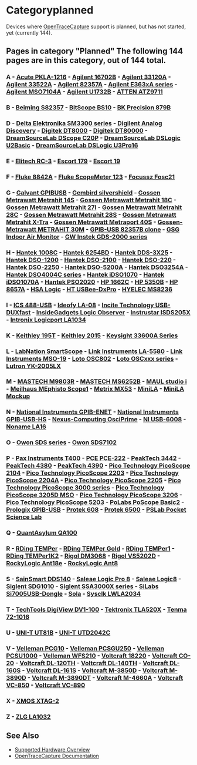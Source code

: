 # Categoryplanned

Devices where [OpenTraceCapture](OpenTraceCapture.html "OpenTraceCapture") support is planned, but has not started, yet (currently 144). 
## Pages in category "Planned" The following 144 pages are in this category, out of 144 total. 
### A \- [Acute PKLA-1216](Acute_PKLA-1216.html "Acute PKLA-1216") \- [Agilent 16702B](Agilent_16702B.html "Agilent 16702B") \- [Agilent 33120A](Agilent_33120A.html "Agilent 33120A") \- [Agilent 33522A](Agilent_33522A.html "Agilent 33522A") \- [Agilent 82357A](Agilent_82357A.html "Agilent 82357A") \- [Agilent E363xA series](Agilent_E363xA_series.html "Agilent E363xA series") \- [Agilent MSO7104A](Agilent_MSO7104A.html "Agilent MSO7104A") \- [Agilent U1732B](Agilent_U1732B.html "Agilent U1732B") \- [ATTEN ATZ9711](ATTEN_ATZ9711.html "ATTEN ATZ9711") 
### B \- [Beiming S82357](Beiming_S82357.html "Beiming S82357") \- [BitScope BS10](BitScope_BS10.html "BitScope BS10") \- [BK Precision 879B](BK_Precision_879B.html "BK Precision 879B") 
### D \- [Delta Elektronika SM3300 series](Delta_Elektronika_SM3300_series.html "Delta Elektronika SM3300 series") \- [Digilent Analog Discovery](Digilent_Analog_Discovery.html "Digilent Analog Discovery") \- [Digitek DT8000](Digitek_DT8000.html "Digitek DT8000") \- [Digitek DT80000](Digitek_DT80000.html "Digitek DT80000") \- [DreamSourceLab DScope C20P](DreamSourceLab_DScope_C20P.html "DreamSourceLab DScope C20P") \- [DreamSourceLab DSLogic U2Basic](DreamSourceLab_DSLogic_U2Basic.html "DreamSourceLab DSLogic U2Basic") \- [DreamSourceLab DSLogic U3Pro16](DreamSourceLab_DSLogic_U3Pro16.html "DreamSourceLab DSLogic U3Pro16") 
### E \- [Elitech RC-3](Elitech_RC-3.html "Elitech RC-3") \- [Escort 179](Escort_179.html "Escort 179") \- [Escort 19](Escort_19.html "Escort 19") 
### F \- [Fluke 8842A](Fluke_8842A.html "Fluke 8842A") \- [Fluke ScopeMeter 123](Fluke_ScopeMeter_123.html "Fluke ScopeMeter 123") \- [Focussz Fosc21](Focussz_Fosc21.html "Focussz Fosc21") 
### G \- [Galvant GPIBUSB](Galvant_GPIBUSB.html "Galvant GPIBUSB") \- [Gembird silvershield](Gembird_silvershield.html "Gembird silvershield") \- [Gossen Metrawatt Metrahit 14S](Gossen_Metrawatt_Metrahit_14S.html "Gossen Metrawatt Metrahit 14S") \- [Gossen Metrawatt Metrahit 18C](Gossen_Metrawatt_Metrahit_18C.html "Gossen Metrawatt Metrahit 18C") \- [Gossen Metrawatt Metrahit 27I](Gossen_Metrawatt_Metrahit_27I.html "Gossen Metrawatt Metrahit 27I") \- [Gossen Metrawatt Metrahit 28C](Gossen_Metrawatt_Metrahit_28C.html "Gossen Metrawatt Metrahit 28C") \- [Gossen Metrawatt Metrahit 28S](Gossen_Metrawatt_Metrahit_28S.html "Gossen Metrawatt Metrahit 28S") \- [Gossen Metrawatt Metrahit X-Tra](Gossen_Metrawatt_Metrahit_X-Tra.html "Gossen Metrawatt Metrahit X-Tra") \- [Gossen Metrawatt Metraport 40S](Gossen_Metrawatt_Metraport_40S.html "Gossen Metrawatt Metraport 40S") \- [Gossen-Metrawatt METRAHIT 30M](Gossen-Metrawatt_METRAHIT_30M.html "Gossen-Metrawatt METRAHIT 30M") \- [GPIB-USB 82357B clone](GPIB-USB_82357B_clone.html "GPIB-USB 82357B clone") \- [GSG Indoor Air Monitor](GSG_Indoor_Air_Monitor.html "GSG Indoor Air Monitor") \- [GW Instek GDS-2000 series](GW_Instek_GDS-2000_series.html "GW Instek GDS-2000 series") 
### H \- [Hantek 1008C](Hantek_1008C.html "Hantek 1008C") \- [Hantek 6254BD](Hantek_6254BD.html "Hantek 6254BD") \- [Hantek DDS-3X25](Hantek_DDS-3X25.html "Hantek DDS-3X25") \- [Hantek DSO-1200](Hantek_DSO-1200.html "Hantek DSO-1200") \- [Hantek DSO-2100](Hantek_DSO-2100.html "Hantek DSO-2100") \- [Hantek DSO-220](Hantek_DSO-220.html "Hantek DSO-220") \- [Hantek DSO-2250](Hantek_DSO-2250.html "Hantek DSO-2250") \- [Hantek DSO-5200A](Hantek_DSO-5200A.html "Hantek DSO-5200A") \- [Hantek DSO3254A](Hantek_DSO3254A.html "Hantek DSO3254A") \- [Hantek DSO4004C series](Hantek_DSO4004C_series.html "Hantek DSO4004C series") \- [Hantek iDSO1070](Hantek_iDSO1070.html "Hantek iDSO1070") \- [Hantek iDSO1070A](Hantek_iDSO1070A.html "Hantek iDSO1070A") \- [Hantek PSO2020](Hantek_PSO2020.html "Hantek PSO2020") \- [HP 1662C](HP_1662C.html "HP 1662C") \- [HP 5350B](HP_5350B.html "HP 5350B") \- [HP 8657A](HP_8657A.html "HP 8657A") \- [HSA Logic](HSA_Logic.html "HSA Logic") \- [HT USBee-DxPro](HT_USBee-DxPro.html "HT USBee-DxPro") \- [HYELEC MS8236](HYELEC_MS8236.html "HYELEC MS8236") 
### I \- [ICS 488-USB](ICS_488-USB.html "ICS 488-USB") \- [Ideofy LA-08](Ideofy_LA-08.html "Ideofy LA-08") \- [Incite Technology USB-DUXfast](Incite_Technology_USB-DUXfast.html "Incite Technology USB-DUXfast") \- [InsideGadgets Logic Observer](InsideGadgets_Logic_Observer.html "InsideGadgets Logic Observer") \- [Instrustar ISDS205X](Instrustar_ISDS205X.html "Instrustar ISDS205X") \- [Intronix Logicport LA1034](Intronix_Logicport_LA1034.html "Intronix Logicport LA1034") 
### K \- [Keithley 195T](Keithley_195T.html "Keithley 195T") \- [Keithley 2015](Keithley_2015.html "Keithley 2015") \- [Keysight 33600A Series](Keysight_33600A_Series.html "Keysight 33600A Series") 
### L \- [LabNation SmartScope](LabNation_SmartScope.html "LabNation SmartScope") \- [Link Instruments LA-5580](Link_Instruments_LA-5580.html "Link Instruments LA-5580") \- [Link Instruments MSO-19](Link_Instruments_MSO-19.html "Link Instruments MSO-19") \- [Loto OSC802](Loto_OSC802.html "Loto OSC802") \- [Loto OSCxxx series](Loto_OSCxxx_series.html "Loto OSCxxx series") \- [Lutron YK-2005LX](Lutron_YK-2005LX.html "Lutron YK-2005LX") 
### M \- [MASTECH M9803R](MASTECH_M9803R.html "MASTECH M9803R") \- [MASTECH MS6252B](MASTECH_MS6252B.html "MASTECH MS6252B") \- [MAUL studio i](MAUL_studio_i.html "MAUL studio i") \- [Meilhaus MEphisto Scope1](Meilhaus_MEphisto_Scope1.html "Meilhaus MEphisto Scope1") \- [Metrix MX53](Metrix_MX53.html "Metrix MX53") \- [MiniLA](MiniLA.html "MiniLA") \- [MiniLA Mockup](MiniLA_Mockup.html "MiniLA Mockup") 
### N \- [National Instruments GPIB-ENET](National_Instruments_GPIB-ENET.html "National Instruments GPIB-ENET") \- [National Instruments GPIB-USB-HS](National_Instruments_GPIB-USB-HS.html "National Instruments GPIB-USB-HS") \- [Nexus-Computing OsciPrime](Nexus-Computing_OsciPrime.html "Nexus-Computing OsciPrime") \- [NI USB-6008](NI_USB-6008.html "NI USB-6008") \- [Noname LA16](Noname_LA16.html "Noname LA16") 
### O \- [Owon SDS series](Owon_SDS_series.html "Owon SDS series") \- [Owon SDS7102](Owon_SDS7102.html "Owon SDS7102") 
### P \- [Pax Instruments T400](Pax_Instruments_T400.html "Pax Instruments T400") \- [PCE PCE-222](PCE_PCE-222.html "PCE PCE-222") \- [PeakTech 3442](PeakTech_3442.html "PeakTech 3442") \- [PeakTech 4380](PeakTech_4380.html "PeakTech 4380") \- [PeakTech 4390](PeakTech_4390.html "PeakTech 4390") \- [Pico Technology PicoScope 2104](Pico_Technology_PicoScope_2104.html "Pico Technology PicoScope 2104") \- [Pico Technology PicoScope 2203](Pico_Technology_PicoScope_2203.html "Pico Technology PicoScope 2203") \- [Pico Technology PicoScope 2204A](Pico_Technology_PicoScope_2204A.html "Pico Technology PicoScope 2204A") \- [Pico Technology PicoScope 2205](Pico_Technology_PicoScope_2205.html "Pico Technology PicoScope 2205") \- [Pico Technology PicoScope 3000 series](Pico_Technology_PicoScope_3000_series.html "Pico Technology PicoScope 3000 series") \- [Pico Technology PicoScope 3205D MSO](Pico_Technology_PicoScope_3205D_MSO.html "Pico Technology PicoScope 3205D MSO") \- [Pico Technology PicoScope 3206](Pico_Technology_PicoScope_3206.html "Pico Technology PicoScope 3206") \- [Pico Technology PicoScope 5203](Pico_Technology_PicoScope_5203.html "Pico Technology PicoScope 5203") \- [PoLabs PoScope Basic2](PoLabs_PoScope_Basic2.html "PoLabs PoScope Basic2") \- [Prologix GPIB-USB](Prologix_GPIB-USB.html "Prologix GPIB-USB") \- [Protek 608](Protek_608.html "Protek 608") \- [Protek 6500](Protek_6500.html "Protek 6500") \- [PSLab Pocket Science Lab](PSLab_Pocket_Science_Lab.html "PSLab Pocket Science Lab") 
### Q \- [QuantAsylum QA100](QuantAsylum_QA100.html "QuantAsylum QA100") 
### R \- [RDing TEMPer](RDing_TEMPer.html "RDing TEMPer") \- [RDing TEMPer Gold](RDing_TEMPer_Gold.html "RDing TEMPer Gold") \- [RDing TEMPer1](RDing_TEMPer1.html "RDing TEMPer1") \- [RDing TEMPer1K2](RDing_TEMPer1K2.html "RDing TEMPer1K2") \- [Rigol DM3068](Rigol_DM3068.html "Rigol DM3068") \- [Rigol VS5202D](Rigol_VS5202D.html "Rigol VS5202D") \- [RockyLogic Ant18e](RockyLogic_Ant18e.html "RockyLogic Ant18e") \- [RockyLogic Ant8](RockyLogic_Ant8.html "RockyLogic Ant8") 
### S \- [SainSmart DDS140](SainSmart_DDS140.html "SainSmart DDS140") \- [Saleae Logic Pro 8](Saleae_Logic_Pro_8.html "Saleae Logic Pro 8") \- [Saleae Logic8](Saleae_Logic8.html "Saleae Logic8") \- [Siglent SDG1010](Siglent_SDG1010.html "Siglent SDG1010") \- [Siglent SSA3000X series](Siglent_SSA3000X_series.html "Siglent SSA3000X series") \- [SiLabs Si7005USB-Dongle](SiLabs_Si7005USB-Dongle.html "SiLabs Si7005USB-Dongle") \- [Sola](Sola.html "Sola") \- [Sysclk LWLA2034](Sysclk_LWLA2034.html "Sysclk LWLA2034") 
### T \- [TechTools DigiView DV1-100](TechTools_DigiView_DV1-100.html "TechTools DigiView DV1-100") \- [Tektronix TLA520X](Tektronix_TLA520X.html "Tektronix TLA520X") \- [Tenma 72-1016](Tenma_72-1016.html "Tenma 72-1016") 
### U \- [UNI-T UT81B](UNI-T_UT81B.html "UNI-T UT81B") \- [UNI-T UTD2042C](UNI-T_UTD2042C.html "UNI-T UTD2042C") 
### V \- [Velleman PCG10](Velleman_PCG10.html "Velleman PCG10") \- [Velleman PCSGU250](Velleman_PCSGU250.html "Velleman PCSGU250") \- [Velleman PCSU1000](Velleman_PCSU1000.html "Velleman PCSU1000") \- [Velleman WFS210](Velleman_WFS210.html "Velleman WFS210") \- [Voltcraft 18220](Voltcraft_18220.html "Voltcraft 18220") \- [Voltcraft CO-20](Voltcraft_CO-20.html "Voltcraft CO-20") \- [Voltcraft DL-120TH](Voltcraft_DL-120TH.html "Voltcraft DL-120TH") \- [Voltcraft DL-140TH](Voltcraft_DL-140TH.html "Voltcraft DL-140TH") \- [Voltcraft DL-160S](Voltcraft_DL-160S.html "Voltcraft DL-160S") \- [Voltcraft DL-161S](Voltcraft_DL-161S.html "Voltcraft DL-161S") \- [Voltcraft M-3850D](Voltcraft_M-3850D.html "Voltcraft M-3850D") \- [Voltcraft M-3890D](Voltcraft_M-3890D.html "Voltcraft M-3890D") \- [Voltcraft M-3890DT](Voltcraft_M-3890DT.html "Voltcraft M-3890DT") \- [Voltcraft M-4660A](Voltcraft_M-4660A.html "Voltcraft M-4660A") \- [Voltcraft VC-850](Voltcraft_VC-850.html "Voltcraft VC-850") \- [Voltcraft VC-890](Voltcraft_VC-890.html "Voltcraft VC-890") 
### X \- [XMOS XTAG-2](XMOS_XTAG-2.html "XMOS XTAG-2") 
### Z \- [ZLG LA1032](ZLG_LA1032.html "ZLG LA1032")

## See Also
- [Supported Hardware Overview](../supported-hardware.md)
- [OpenTraceCapture Documentation](../../opentracecapture/overview.md)

